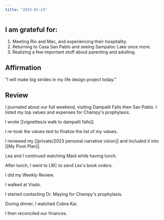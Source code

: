 ```yaml
---
title: "2023-01-23"
---
```

## I am grateful for:
1. Meeting Rio and Mac, and experiencing their hospitality.
2. Returning to Casa San Pablo and seeing Sampaloc Lake once more.
3. Realizing a few important stuff about parenting and adulting.

## Affirmation

"I will make big strides in my life design project today."

## Review

I journaled about our full weekend, visiting Dampalit Falls then San Pablo. I listed my top values and expenses for Champy's prophylaxis.

I wrote [[vignettes/a walk to dampalit falls]].

I re-took the values test to finalize the list of my values.

I reviewed my [[private/2023 personal narrative vision]] and included it into [[My Pivot Plan]].

Lea and I continued watching Maid while having lunch.

After lunch, I went to LBC to send Lex's book orders.

I did my Weekly Review.

I walked at Viado.

I started contacting Dr. Maying for Champy's prophylaxis.

During dinner, I watched Cobra Kai.

I then reconciled our finances.